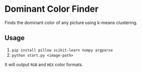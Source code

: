 # Dominant Color Finder

Finds the dominant color of any picture using k-means clustering.

## Usage

1. `pip install pillow scikit-learn numpy argparse`
2. `python start.py <image-path>`

It will output `RGB` and `HEX` color formats.
